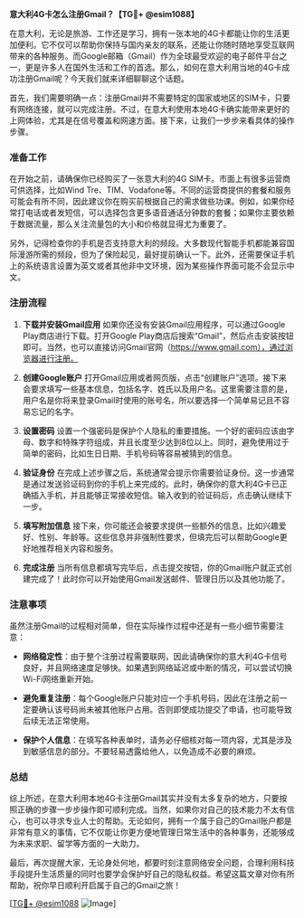 **意大利4G卡怎么注册Gmail？【TG💪+ @esim1088】**

在意大利，无论是旅游、工作还是学习，拥有一张本地的4G卡都能让你的生活更加便利。它不仅可以帮助你保持与国内亲友的联系，还能让你随时随地享受互联网带来的各种服务。而Google邮箱（Gmail）作为全球最受欢迎的电子邮件平台之一，更是许多人在国外生活和工作的首选。那么，如何在意大利用当地的4G卡成功注册Gmail呢？今天我们就来详细聊聊这个话题。

首先，我们需要明确一点：注册Gmail并不需要特定的国家或地区的SIM卡，只要有网络连接，就可以完成注册。不过，在意大利使用本地4G卡确实能带来更好的上网体验，尤其是在信号覆盖和网速方面。接下来，让我们一步步来看具体的操作步骤。

### **准备工作**
在开始之前，请确保你已经购买了一张意大利的4G SIM卡。市面上有很多运营商可供选择，比如Wind Tre、TIM、Vodafone等。不同的运营商提供的套餐和服务可能会有所不同，因此建议你在购买前根据自己的需求做些功课。例如，如果你经常打电话或者发短信，可以选择包含更多语音通话分钟数的套餐；如果你主要依赖于数据流量，那么关注流量包的大小和价格就显得尤为重要了。

另外，记得检查你的手机是否支持意大利的频段。大多数现代智能手机都能兼容国际漫游所需的频段，但为了保险起见，最好提前确认一下。此外，还需要保证手机上的系统语言设置为英文或者其他非中文环境，因为某些操作界面可能不会显示中文。

### **注册流程**
1. **下载并安装Gmail应用**
   如果你还没有安装Gmail应用程序，可以通过Google Play商店进行下载。打开Google Play商店后搜索“Gmail”，然后点击安装按钮即可。当然，也可以直接访问Gmail官网（https://www.gmail.com），通过浏览器进行注册。

2. **创建Google账户**
   打开Gmail应用或者网页版，点击“创建账户”选项。接下来会要求填写一些基本信息，包括名字、姓氏以及用户名。这里需要注意的是，用户名是你将来登录Gmail时使用的账号名，所以要选择一个简单易记且不容易忘记的名字。

3. **设置密码**
   设置一个强密码是保护个人隐私的重要措施。一个好的密码应该由字母、数字和特殊字符组成，并且长度至少达到8位以上。同时，避免使用过于简单的密码，比如生日日期、手机号码等容易被猜到的信息。

4. **验证身份**
   在完成上述步骤之后，系统通常会提示你需要验证身份。这一步通常是通过发送验证码到你的手机上来完成的。此时，确保你的意大利4G卡已正确插入手机，并且能够正常接收短信。输入收到的验证码后，点击确认继续下一步。

5. **填写附加信息**
   接下来，你可能还会被要求提供一些额外的信息，比如兴趣爱好、性别、年龄等。这些信息并非强制性要求，但填完后可以帮助Google更好地推荐相关内容和服务。

6. **完成注册**
   当所有信息都填写完毕后，点击提交按钮，你的Gmail账户就正式创建完成了！此时你可以开始使用Gmail发送邮件、管理日历以及其他功能了。

### **注意事项**
虽然注册Gmail的过程相对简单，但在实际操作过程中还是有一些小细节需要注意：

- **网络稳定性**：由于整个注册过程需要联网，因此请确保你的意大利4G卡信号良好，并且网络速度足够快。如果遇到网络延迟或中断的情况，可以尝试切换Wi-Fi网络重新开始。
  
- **避免重复注册**：每个Google账户只能对应一个手机号码，因此在注册之前一定要确认该号码尚未被其他账户占用。否则即使成功提交了申请，也可能导致后续无法正常使用。

- **保护个人信息**：在填写各种表单时，请务必仔细核对每一项内容，尤其是涉及到敏感信息的部分。不要轻易透露给他人，以免造成不必要的麻烦。

### **总结**
综上所述，在意大利用本地4G卡注册Gmail其实并没有太多复杂的地方，只要按照正确的步骤一步步操作即可顺利完成。当然，如果你对自己的技术能力不太有信心，也可以寻求专业人士的帮助。无论如何，拥有一个属于自己的Gmail账户都是非常有意义的事情，它不仅能让你更方便地管理日常生活中的各种事务，还能够成为未来求职、留学等方面的一大助力。

最后，再次提醒大家，无论身处何地，都要时刻注意网络安全问题，合理利用科技手段提升生活质量的同时也要学会保护好自己的隐私权益。希望这篇文章对你有所帮助，祝你早日顺利开启属于自己的Gmail之旅！

[[TG💪+ @esim1088](https://t.me/s/esim1088) ![Image](https://i.postimg.cc/4NQfJmqS/Snipaste-2025-05-13-00-14-12.png)]